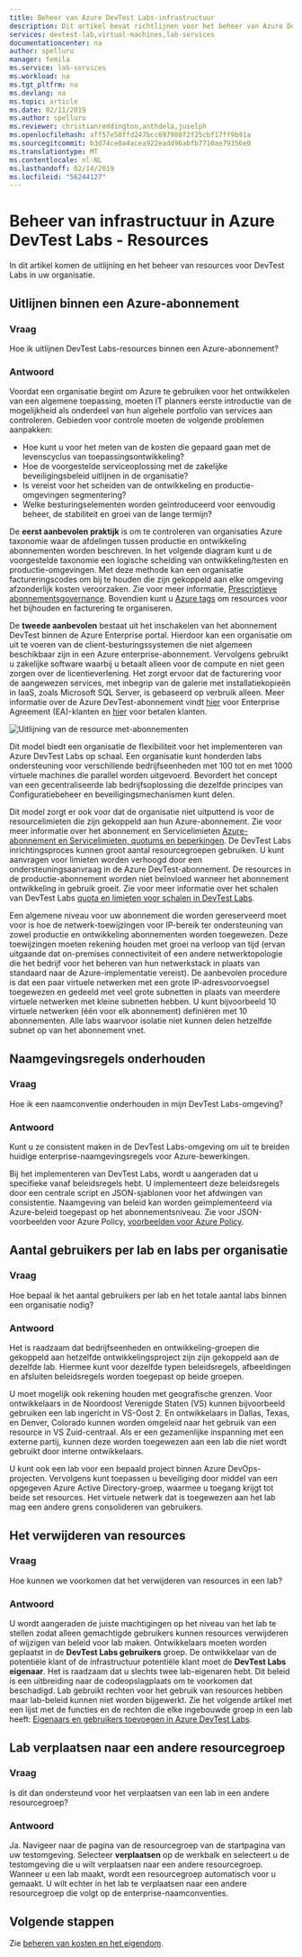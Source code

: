```yaml
---
title: Beheer van Azure DevTest Labs-infrastructuur
description: Dit artikel bevat richtlijnen voor het beheer van Azure DevTest Labs-infrastructuur.
services: devtest-lab,virtual-machines,lab-services
documentationcenter: na
author: spelluru
manager: femila
ms.service: lab-services
ms.workload: na
ms.tgt_pltfrm: na
ms.devlang: na
ms.topic: article
ms.date: 02/11/2019
ms.author: spelluru
ms.reviewer: christianreddington,anthdela,juselph
ms.openlocfilehash: aff57e58ffd247bcc697908f2f25cbf17ff9b91a
ms.sourcegitcommit: b3d74ce0a4acea922eadd96abfb7710ae79356e0
ms.translationtype: MT
ms.contentlocale: nl-NL
ms.lasthandoff: 02/14/2019
ms.locfileid: "56244127"
---
```

# <a name="governance-of-azure-devtest-labs-infrastructure---resources"></a>Beheer van infrastructuur in Azure DevTest Labs - Resources
In dit artikel komen de uitlijning en het beheer van resources voor DevTest Labs in uw organisatie. 

## <a name="align-within-an-azure-subscription"></a>Uitlijnen binnen een Azure-abonnement 

### <a name="question"></a>Vraag
Hoe ik uitlijnen DevTest Labs-resources binnen een Azure-abonnement?

### <a name="answer"></a>Antwoord
Voordat een organisatie begint om Azure te gebruiken voor het ontwikkelen van een algemene toepassing, moeten IT planners eerste introductie van de mogelijkheid als onderdeel van hun algehele portfolio van services aan controleren. Gebieden voor controle moeten de volgende problemen aanpakken:

- Hoe kunt u voor het meten van de kosten die gepaard gaan met de levenscyclus van toepassingsontwikkeling?
- Hoe de voorgestelde serviceoplossing met de zakelijke beveiligingsbeleid uitlijnen in de organisatie? 
- Is vereist voor het scheiden van de ontwikkeling en productie-omgevingen segmentering? 
- Welke besturingselementen worden geïntroduceerd voor eenvoudig beheer, de stabiliteit en groei van de lange termijn?

De **eerst aanbevolen praktijk** is om te controleren van organisaties Azure taxonomie waar de afdelingen tussen productie en ontwikkeling abonnementen worden beschreven. In het volgende diagram kunt u de voorgestelde taxonomie een logische scheiding van ontwikkeling/testen en productie-omgevingen. Met deze methode kan een organisatie factureringscodes om bij te houden die zijn gekoppeld aan elke omgeving afzonderlijk kosten veroorzaken. Zie voor meer informatie, [Prescriptieve abonnementsgovernance](/azure/architecture/cloud-adoption/appendix/azure-scaffold). Bovendien kunt u [Azure tags](../azure-resource-manager/resource-group-using-tags.md) om resources voor het bijhouden en facturering te organiseren.

De **tweede aanbevolen** bestaat uit het inschakelen van het abonnement DevTest binnen de Azure Enterprise portal. Hierdoor kan een organisatie om uit te voeren van de client-besturingssystemen die niet algemeen beschikbaar zijn in een Azure enterprise-abonnement. Vervolgens gebruikt u zakelijke software waarbij u betaalt alleen voor de compute en niet geen zorgen over de licentieverlening. Het zorgt ervoor dat de facturering voor de aangewezen services, met inbegrip van de galerie met installatiekopieën in IaaS, zoals Microsoft SQL Server, is gebaseerd op verbruik alleen. Meer informatie over de Azure DevTest-abonnement vindt [hier](https://azure.microsoft.com/offers/ms-azr-0148p/) voor Enterprise Agreement (EA)-klanten en [hier](https://azure.microsoft.com/offers/ms-azr-0023p/) voor betalen klanten.

![Uitlijning van de resource met-abonnementen](./media/devtest-lab-guidance-governance/resource-alignment-with-subscriptions.png)

Dit model biedt een organisatie de flexibiliteit voor het implementeren van Azure DevTest Labs op schaal. Een organisatie kunt honderden labs ondersteuning voor verschillende bedrijfseenheden met 100 tot en met 1000 virtuele machines die parallel worden uitgevoerd. Bevordert het concept van een gecentraliseerde lab bedrijfsoplossing die dezelfde principes van Configuratiebeheer en beveiligingsmechanismen kunt delen.

Dit model zorgt er ook voor dat de organisatie niet uitputtend is voor de resourcelimieten die zijn gekoppeld aan hun Azure-abonnement. Zie voor meer informatie over het abonnement en Servicelimieten [Azure-abonnement en Servicelimieten, quotums en beperkingen](../azure-subscription-service-limits.md). De DevTest Labs inrichtingsproces kunnen groot aantal resourcegroepen gebruiken. U kunt aanvragen voor limieten worden verhoogd door een ondersteuningsaanvraag in de Azure DevTest-abonnement. De resources in de productie-abonnement worden niet beïnvloed wanneer het abonnement ontwikkeling in gebruik groeit. Zie voor meer informatie over het schalen van DevTest Labs [quota en limieten voor schalen in DevTest Labs](devtest-lab-scale-lab.md).

Een algemene niveau voor uw abonnement die worden gereserveerd moet voor is hoe de netwerk-toewijzingen voor IP-bereik ter ondersteuning van zowel productie en ontwikkeling abonnementen worden toegewezen. Deze toewijzingen moeten rekening houden met groei na verloop van tijd (ervan uitgaande dat on-premises connectiviteit of een andere netwerktopologie die het bedrijf voor het beheren van hun netwerkstack in plaats van standaard naar de Azure-implementatie vereist). De aanbevolen procedure is dat een paar virtuele netwerken met een grote IP-adresvoorvoegsel toegewezen en gedeeld met veel grote subnetten in plaats van meerdere virtuele netwerken met kleine subnetten hebben. U kunt bijvoorbeeld 10 virtuele netwerken (één voor elk abonnement) definiëren met 10 abonnementen. Alle labs waarvoor isolatie niet kunnen delen hetzelfde subnet op van het abonnement vnet.

## <a name="maintain-naming-conventions"></a>Naamgevingsregels onderhouden

### <a name="question"></a>Vraag
Hoe ik een naamconventie onderhouden in mijn DevTest Labs-omgeving?

### <a name="answer"></a>Antwoord
Kunt u ze consistent maken in de DevTest Labs-omgeving om uit te breiden huidige enterprise-naamgevingsregels voor Azure-bewerkingen.

Bij het implementeren van DevTest Labs, wordt u aangeraden dat u specifieke vanaf beleidsregels hebt. U implementeert deze beleidsregels door een centrale script en JSON-sjablonen voor het afdwingen van consistentie. Naamgeving van beleid kan worden geïmplementeerd via Azure-beleid toegepast op het abonnementsniveau. Zie voor JSON-voorbeelden voor Azure Policy, [voorbeelden voor Azure Policy](../azure-policy/json-samples.md).

## <a name="number-of-users-per-lab-and-labs-per-organization"></a>Aantal gebruikers per lab en labs per organisatie

### <a name="question"></a>Vraag 
Hoe bepaal ik het aantal gebruikers per lab en het totale aantal labs binnen een organisatie nodig?

### <a name="answer"></a>Antwoord
Het is raadzaam dat bedrijfseenheden en ontwikkeling-groepen die gekoppeld aan hetzelfde ontwikkelingsproject zijn zijn gekoppeld aan de dezelfde lab. Hiermee kunt voor dezelfde typen beleidsregels, afbeeldingen en afsluiten beleidsregels worden toegepast op beide groepen. 

U moet mogelijk ook rekening houden met geografische grenzen. Voor ontwikkelaars in de Noordoost Verenigde Staten (VS) kunnen bijvoorbeeld gebruiken een lab ingericht in VS-Oost 2. En ontwikkelaars in Dallas, Texas, en Denver, Colorado kunnen worden omgeleid naar het gebruik van een resource in VS Zuid-centraal. Als er een gezamenlijke inspanning met een externe partij, kunnen deze worden toegewezen aan een lab die niet wordt gebruikt door interne ontwikkelaars. 

U kunt ook een lab voor een bepaald project binnen Azure DevOps-projecten. Vervolgens kunt toepassen u beveiliging door middel van een opgegeven Azure Active Directory-groep, waarmee u toegang krijgt tot beide set resources. Het virtuele netwerk dat is toegewezen aan het lab mag een andere grens consolideren van gebruikers.

## <a name="deletion-of-resources"></a>Het verwijderen van resources

### <a name="question"></a>Vraag
Hoe kunnen we voorkomen dat het verwijderen van resources in een lab?

### <a name="answer"></a>Antwoord
U wordt aangeraden de juiste machtigingen op het niveau van het lab te stellen zodat alleen gemachtigde gebruikers kunnen resources verwijderen of wijzigen van beleid voor lab maken. Ontwikkelaars moeten worden geplaatst in de **DevTest Labs gebruikers** groep. De ontwikkelaar van de potentiële klant of de infrastructuur potentiële klant moet de **DevTest Labs eigenaar**. Het is raadzaam dat u slechts twee lab-eigenaren hebt. Dit beleid is een uitbreiding naar de codeopslagplaats om te voorkomen dat beschadigd. Lab gebruikt rechten voor het gebruik van resources hebben maar lab-beleid kunnen niet worden bijgewerkt. Zie het volgende artikel met een lijst met de functies en de rechten die elke ingebouwde groep in een lab heeft: [Eigenaars en gebruikers toevoegen in Azure DevTest Labs](devtest-lab-add-devtest-user.md).

## <a name="move-lab-to-another-resource-group"></a>Lab verplaatsen naar een andere resourcegroep 

### <a name="question"></a>Vraag
Is dit dan ondersteund voor het verplaatsen van een lab in een andere resourcegroep?

### <a name="answer"></a>Antwoord
Ja. Navigeer naar de pagina van de resourcegroep van de startpagina van uw testomgeving. Selecteer **verplaatsen** op de werkbalk en selecteert u de testomgeving die u wilt verplaatsen naar een andere resourcegroep. Wanneer u een lab maakt, wordt een resourcegroep automatisch voor u gemaakt. U wilt echter in het lab te verplaatsen naar een andere resourcegroep die volgt op de enterprise-naamconventies. 

## <a name="next-steps"></a>Volgende stappen
Zie [beheren van kosten en het eigendom](devtest-lab-guidance-governance-cost-ownership.md).

